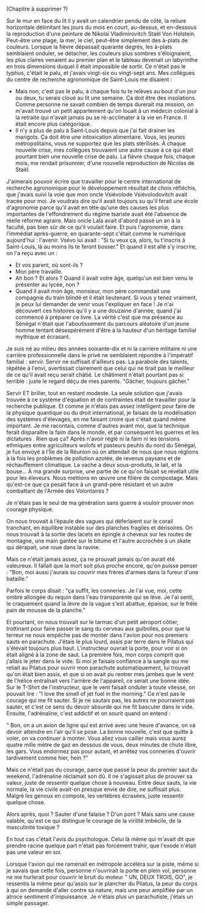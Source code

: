 (Chapitre à supprimer ?)

Sur le mur en face du lit il y avait un calendrier pendu de côté, la reliure horizontale délimitant les jours du mois en court, au-dessus, et en-dessous la reproduction d'une peinture de Nikolaï Vladimirovitch Staël Von Holstein. Peut-être une plage, la mer, le ciel, peut-être simplement des à-plats de couleurs. Lorsque la fièvre dépassait quarante degrés, les à-plats semblaient onduler, se détacher, les couleurs plus sombres s'éloignaient, les plus claires venaient au premier plan et le tableau devenait un labyrinthe en trois dimensions duquel il était impossible de sortir. 
Ce n'était pas le typhus, c'était le palu, et j'avais vingt-six ou vingt-sept ans. Mes collègues du centre de recherche agronomique de Saint-Louis me disaient : 
- Mais non, c'est pas le palu, à chaque fois tu te relèves au bout d'un jour ou deux, tu serais cloué au lit une semaine. Ça doit être des insolations. 
Comme personne ne savait combien de temps durerait ma mission, on m'avait trouvé un petit appartement qu'on louait à un médecin colonial à la retraite qui n'avait jamais pu se ré-acclimater à la vie en France. Il était encore plus catégorique. 
- Il n'y a plus de palu à Saint-Louis depuis que j'ai fait drainer les marigots. Ça doit être une intoxication alimentaire. Vous, les jeunes métropolitains, vous ne supportez que les plats stérilisés. 
À chaque nouvelle crise, mes collègues trouvaient une autre cause à ce qui était pourtant bien une nouvelle crise de palu. La fièvre chaque fois,  chaque mois, me rendait prisonnier, d'une nouvelle reproduction de Nicolas de Staël. 

J'aimerais pouvoir écrire que travailler pour le centre international de recherche agronomique pour le développement résultait de choix réfléchis, que j'avais suivi la voie que mon oncle Vsiévolode Vsiévolodovitch avait tracée pour moi. Je voudrais dire qu'il avait toujours su qu'il ferait une école d'agronomie parce qu'il avait en tête qu'une des causes les plus importantes de l'effondrement du régime tsariste avait été l'absence de réelle réforme agraire. Mais oncle Lala avait d'abord passé un an à la faculté, pas bien sûr de ce qu'il voulait faire. Et puis l'agronomie, dans l'immédiat après-guerre, en quarante-sept c'était comme le numérique aujourd'hui : l'avenir. Vsévo lui avait :  "Si tu veux ça, alors, tu t'inscris à Saint-Louis, là au moins ils te feront bosser." Et quand il est allé s'y inscrire, on l'a reçu avec un :

- Et vos parent, où sont-ils ?
- Mon père travaille.
- Ah bon ? Et alors ? Quand il avait votre âge, quelqu'un est bien venu le présenter au lycée, non ? 
- Quand il avait mon âge, monsieur, mon père commandait une compagnie du train blindé et il était lieutenant. Si vous y tenez vraiment, je peux lui demander de venir vous l'expliquer en face !
Je n'ai découvert ces histoires qu'il y a une douzaine d'année, quand j'ai commencé à préparer ce livre. La vérité c'est que ma présence au Sénégal n'était que l'aboutissement du parcours aléatoire d'un jeune homme tentant désespérément d'être à la hauteur d'un héritage familial mythique et écrasant. 

Je suis né au milieu des années soixante-dix et ni la carrière militaire ni une carrière professionnelle dans le privé ne semblaient répondre à l'impératif familial : servir. 
Servir ne suffisait d'ailleurs pas. La parabole des talents, répétée à l'envi, avertissait clairement que celui qui ne tirait pas le meilleur de ce qu'il avait reçu serait châtié. Le châtiment n'était pourtant pas si terrible : juste le regard déçu de mes parents. "Gâcher, toujours gâcher."

Servir ET briller, tout en restant modeste. La seule solution que j'avais trouvée à ce système d'équation et de contraintes était de travailler pour la recherche publique. Et comme je n'étais pas assez intelligent pour faire de la physique quantique ou du droit international, je faisais de la modélisation des systèmes d'élevages, en me faisant croire que c'était quand même important. Je me racontais, comme d'autres avant moi, que la technique ferait disparaître la faim dans le monde, et par conséquent les guerres et les dictatures . Rien que ça? 
Après n'avoir réglé ni la faim ni les tensions ethniques entre agriculteurs wolofs et pasteurs peuhls du nord du Sénégal, je fus envoyé à l'Île de la Réunion où on attendait de nous que nous réglions à la fois les problèmes de pollution azotée, de revenus paysans et de réchauffement climatique. La vache a deux sous-produits, le lait, et la bouse...
À ma grande surprise, une partie de ce qu'on faisait se révélait utile pour les éleveurs. Nous mettions en œuvre une filière de compostage. Mais qu'est-ce que ça pesait face à un grand-père résistant et un autre combattant de l'Armée des Volontaires ? 

Je n'étais pas le seul de ma génération sans guerre à vouloir prouver mon courage physique. 

On nous trouvait à l’épaule des vagues qui déferlaient sur le corail tranchant, en équilibre instable sur des planches fragiles et dérisoires. On nous trouvait à la sortie des lacets en épingle à cheveux sur les routes de montagne, une main gantée sur le bitume et l'autre accrochée à un skate qui dérapait, une roue dans la ravine. 

Mais ce n'était jamais assez, ça ne prouvait jamais qu'on aurait été valeureux. Il fallait que la mort soit plus proche encore, qu'on puisse penser : "Bon, moi aussi j'aurais su couvrir mes frères d'armes dans la fureur d'une bataille."

Parfois le corps disait : "ça suffit, les conneries. Je l'ai vue, moi, cette ombre allongée du requin dans l'eau transparente qui se lève. Je l'ai senti, le craquement quand la lèvre de la vague s'est abattue, épaisse, sur le frêle pain de mousse de la planche."

Et pourtant, on nous trouvait sur le tarmac d'un petit aéroport côtier, trottinant pour faire passer le sang du cerveau aux guibolles, pour que la terreur ne nous empêche pas de monter dans l'avion pour nos premiers sauts en parachute. J'étais le plus lourd, assis par terre dans le Pilatus qui s'élevait toujours plus haut. L'instructeur ouvrait la porte, pour voir si on était aligné à la zone de saut. La première fois, mon corps comprit que j'allais le jeter dans le vide. Si moi je faisais confiance à la sangle qui me reliait au Pilatus pour ouvrir mon parachute automatiquement, lui trouvait qu'on était bien assis, et que si on avait pu rentrer mes jambes que le vent de l'hélice entraînait vers l'arrière de l'appareil, ce serait une bonne idée. Sur le T-Shirt de l'instructeur, que le vent faisait onduler à toute vitesse, on pouvait lire : "I love the smell of jet fuel in the morning." Ce n'est pas le courage qui me fit sauter. Si je ne sautais pas, les autres ne pourraient pas sauter, et c'est ce sens du devoir absurde qui me fit basculer dans le vide. Ensuite, l'adrénaline, c'est addictif et on sourit quand on entend : 

" Bon, on a un avion de ligne qui est arrivé avec une heure d'avance, on va devoir attendre en l'air qu'il se pose. La bonne nouvelle, c'est que quitte à voler, on va continuer à monter. Vous allez vous cailler mais vous aurez quatre mille mètre de gaz en dessous de vous, deux minutes de chute libre, les gars. Vous endormez pas pour autant, et arrêtez vos conneries d'ouvrir tardivement comme hier, hein ?"

Mais ce n'était pas du courage, parce que passé la peur du premier saut du weekend, l'adrénaline réclamait son dû. Il ne s'agissait plus de prouver sa valeur, juste de ressentir quelque chose à nouveau. Entre deux sauts, la vie normale, la vie civile avait-on presque envie de dire, ne suffisait plus. 
Malgré les genoux en compote, les vertèbres écrasées, juste ressentir quelque chose. 

Alors après, quoi ? Sauter d'une falaise ? D'un pont ? 
Mais sans une cause valable, qu'est ce qui distingue le courage de la virilité imbécile, de la masculinité toxique ? 

En tout cas c'était l'avis du psychologue. Celui là même qui m'avait dit que prendre racine quelque part n'était pas forcément trahir, que l'exode n'était pas une valeur en soi. 

Lorsque l'avion qui me ramenait en métropole accéléra sur la piste, même si je savais que cette fois, personne n'ouvrirait la porte en plein vol, personne ne me hurlerait pour couvrir le bruit du moteur " UN, DEUX TROIS, GO", je ressentis la même peur qu'assis sur le plancher du Pilatus, la peur du corps à qui on demande d'aller contre sa nature, mais une peur amplifiée par un atroce sentiment d'impuissance. Je n'étais plus un parachutiste, j'étais un simple passager. 
